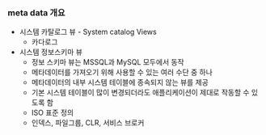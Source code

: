 ### meta data 개요
- 시스템 카탈로그 뷰 - System catalog Views
    + 카다로그
- 시스템 정보스키마 뷰
    + 정보 스키마 뷰는 MSSQL과 MySQL 모두에서 동작
    + 메타데이터를 가져오기 위해 사용할 수 있는 여러 수단 중 하나
    + 메타데이터의 내부 시스템 테이블에 종속되지 않는 뷰를 제공
    + 기본 시스템 테이블이 많이 변경되더라도 애플리케이션이 제대로 작동할 수 있도록 함
    + ISO 표준 정의
    + 인덱스, 파일그룹, CLR, 서비스 브로커